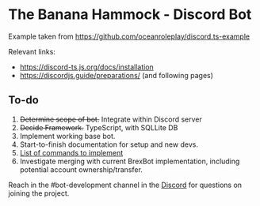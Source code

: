  # The Banana Hammock - Discord Bot

Example taken from https://github.com/oceanroleplay/discord.ts-example

Relevant links:
* https://discord-ts.js.org/docs/installation
* https://discordjs.guide/preparations/ (and following pages)

## To-do

 1. ~~Determine scope of bot.~~ Integrate within Discord server
 2. ~~Decide Framework.~~ TypeScript, with SQLLite DB
 3. Implement working base bot.
 4. Start-to-finish documentation for setup and new devs.
 5. [List of commands to implement](https://docs.google.com/spreadsheets/d/1Y9Z3YJUqWFB-CPGZUzIvDEc6tC9hR0jwobJfzH18eD0/edit#gid=2132467532)
 6. Investigate merging with current BrexBot implementation, including potential account ownership/transfer.


Reach in the #bot-development channel in the [Discord](https://discord.gg/brex) for questions on joining the project.
